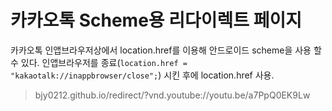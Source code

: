 # 카카오톡 Scheme용 리다이렉트 페이지

카카오톡 인앱브라우저상에서 location.href를 이용해 안드로이드 scheme을 사용 할 수 있다. 
인앱브라우저를 종료(`location.href = "kakaotalk://inappbrowser/close";`) 시킨 후에 location.href 사용. 

> bjy0212.github.io/redirect/?vnd.youtube://youtu.be/a7PpQ0EK9Lw
